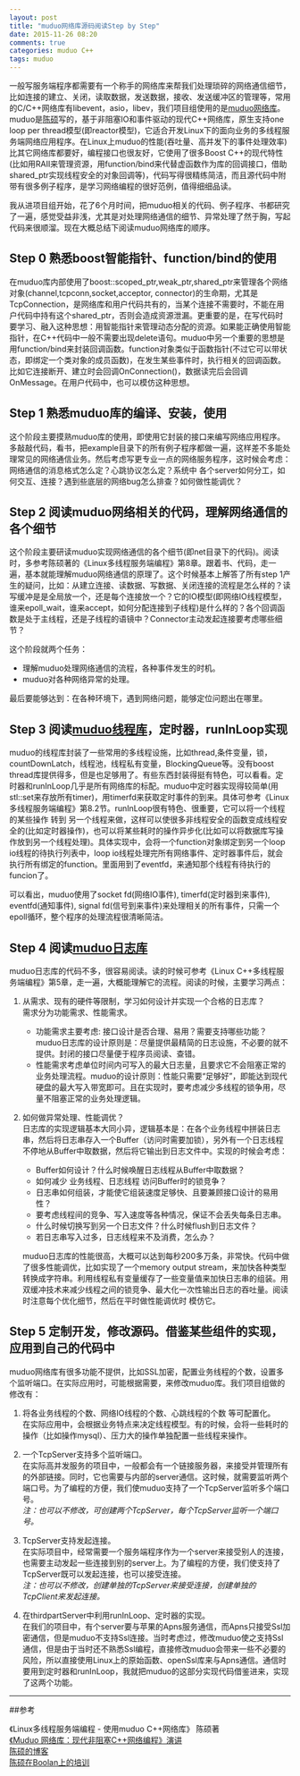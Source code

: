 ```yaml
---
layout: post
title: "muduo网络库源码阅读Step by Step"
date: 2015-11-26 08:20
comments: true
categories: muduo C++
tags: muduo
---
```






一般写服务端程序都需要有一个称手的网络库来帮我们处理琐碎的网络通信细节，比如连接的建立、关闭，读取数据，发送数据，接收、发送缓冲区的管理等，常用的C/C++网络库有libevent，asio，libev，我们项目组使用的是[muduo网络库](https://github.com/chenshuo/muduo)。muduo是[陈硕](http://www.chenshuo.com/)写的，基于非阻塞IO和事件驱动的现代C++网络库，原生支持one loop per thread模型(即reactor模型)，它适合开发Linux下的面向业务的多线程服务端网络应用程序。<!--more-->在Linux上muduo的性能(吞吐量、高并发下的事件处理效率)比其它网络库都要好，编程接口也很友好，它使用了很多Boost C++的现代特性(比如用RAII来管理资源，用function/bind来代替虚函数作为库的回调接口，借助shared_ptr实现线程安全的对象回调等)，代码写得很精练简洁，而且源代码中附带有很多例子程序，是学习网络编程的很好范例，值得细细品读。

我从进项目组开始，花了6个月时间，把muduo相关的代码、例子程序、书都研究了一遍，感觉受益非浅，尤其是对处理网络通信的细节、异常处理了然于胸，写起代码来很顺溜。现在大概总结下阅读muduo网络库的顺序。


## Step 0       熟悉boost智能指针、function/bind的使用

在muduo库内部使用了boost::scoped_ptr,weak_ptr,shared_ptr来管理各个网络对象(channel,tcpconn,socket,acceptor, connector)的生命期，尤其是TcpConnection，是网络库和用户代码共有的，当某个连接不需要时，不能在用户代码中持有这个shared_ptr，否则会造成资源泄漏。更重要的是，在写代码时要学习、融入这种思想：用智能指针来管理动态分配的资源。如果能正确使用智能指针，在C++代码中一般不需要出现delete语句。muduo中另一个重要的思想是用function/bind来封装回调函数。function对象类似于函数指针(不过它可以带状态，即绑定一个类对象的成员函数)，在发生某些事件时，执行相关的回调函数。比如它连接断开、建立时会回调OnConnection()，数据读完后会回调OnMessage。在用户代码中，也可以模仿这种思想。

## Step 1       熟悉muduo库的编译、安装，使用
这个阶段主要摸熟muduo库的使用，即使用它封装的接口来编写网络应用程序。多敲敲代码，看书，把example目录下的所有例子程序都做一遍，这样差不多能处理常见的网络通信业务。然后考虑写更专业一点的网络服务程序，这时候会考虑：网络通信的消息格式怎么定？心跳协议怎么定？系统中 各个server如何分工，如何交互、连接？遇到些底层的网络bug怎么排查？如何做性能调优？

## Step 2       阅读muduo网络相关的代码，理解网络通信的各个细节
这个阶段主要研读muduo实现网络通信的各个细节(即net目录下的代码)。阅读时，多参考陈硕著的《Linux多线程服务端编程》第8章。跟着书、代码，走一遍，基本就能理解muduo网络通信的原理了。这个时候基本上解答了所有step 1产生的疑问，比如：从建立连接、读数据、写数据、关闭连接的流程是怎么样的？读写缓冲是是全局放一个，还是每个连接放一个？它的IO模型(即网络IO线程模型，谁来epoll_wait，谁来accept，如何分配连接到子线程)是什么样的？各个回调函数是处于主线程，还是子线程的语镜中？Connector主动发起连接要考虑哪些细节？

这个阶段就两个任务：  

- 理解muduo处理网络通信的流程，各种事件发生的时机。  
- muduo对各种网络异常的处理。  

最后要能够达到：在各种环境下，遇到网络问题，能够定位问题出在哪里。

## Step 3  阅读[muduo线程库](http://blog.csdn.net/solstice/article/details/5829421)，定时器，runInLoop实现
muduo的线程库封装了一些常用的多线程设施，比如thread,条件变量，锁，countDownLatch，线程池，线程私有变量，BlockingQueue等。没有boost thread库提供得多，但是也足够用了。有些东西封装得挺有特色，可以看看。定时器和runInLoop几乎是所有网络库的标配。muduo中定时器实现得较简单(用stl::set来存放所有timer)，用timerfd来获取定时事件的到来。具体可参考《Linux多线程服务端编程》第8.2节。runInLoop很有特色、很重要，它可以将一个线程的某些操作 转到 另一个线程来做，这样可以使很多非线程安全的函数变成线程安全的(比如定时器操作)，也可以将某些耗时的操作异步化(比如可以将数据库写操作放到另一个线程处理)。具体实现中，会将一个function对象绑定到另一个loop io线程的待执行列表中，loop io线程处理完所有网络事件、定时器事件后，就会执行所有绑定的function。里面用到了eventfd，来通知那个线程有待执行的funcion了。

可以看出，muduo使用了socket fd(网络IO事件), timerfd(定时器到来事件), eventfd(通知事件), signal fd(信号到来事件)来处理相关的所有事件，只需一个epoll循环，整个程序的处理流程很清晰简洁。

## Step 4  阅读[muduo日志库](http://blog.csdn.net/solstice/article/details/7639814)
muduo日志库的代码不多，很容易阅读。读的时候可参考《Linux C++多线程服务端编程》第5章，走一遍，大概能理解它的流程。阅读的时候，主要学习两点：

1.  从需求、现有的硬件等限制，学习如何设计并实现一个合格的日志库？  
	需求分为功能需求、性能需求。  
	- 功能需求主要考虑: 接口设计是否合理、易用？需要支持哪些功能？muduo日志库的设计原则是：尽量提供最精简的日志设施，不必要的就不提供。封闭的接口尽量便于程序员阅读、查错。
	- 性能需求考虑单位时间内可写入的最大日志量，且要求它不会阻塞正常的业务处理流程。muduo的设计原则：性能只需要“足够好”，即能达到现代硬盘的最大写入带宽即可。且在实现时，要考虑减少多线程的锁争用，尽量不阻塞正常的业务处理逻辑。

2. 如何做异常处理、性能调优？  
	日志库的实现逻辑基本大同小异，逻辑基本是：在各个业务线程中拼装日志串，然后将日志串存入一个Buffer（访问时需要加锁），另外有一个日志线程不停地从Buffer中取数据，然后将它输出到日志文件中。实现的时候会考虑：  
	- Buffer如何设计？什么时候唤醒日志线程从Buffer中取数据？
	- 如何减少 业务线程、日志线程 访问Buffer时的锁竞争？
	- 日志串如何组装，才能使它组装速度足够快、且要兼顾接口设计的易用性？
	- 要考虑线程间的竞争、写入速度等各种情况，保证不会丢失每条日志串。
	- 什么时候切换写到另一个日志文件？什么时候flush到日志文件？
	- 若日志串写入过多，日志线程来不及消费，怎么办？
	
	muduo日志库的性能很高，大概可以达到每秒200多万条，非常快。代码中做了很多性能调优，比如实现了一个memory output stream，来加快各种类型转换成字符串。利用线程私有变量缓存了一些变量值来加快日志串的组装。用双缓冲技术来减少线程之间的锁竞争、最大化一次性输出日志的吞吐量。阅读时注意每个优化细节，然后在平时做性能调优时 模仿它。

## Step 5  定制开发，修改源码。借鉴某些组件的实现，应用到自己的代码中

muduo网络库有很多功能不提供，比如SSL加密，配置业务线程的个数，设置多个监听端口。在实际应用时，可能根据需要，来修改muduo库。我们项目组做的修改有：  

1. 将各业务线程的个数、网络IO线程的个数、心跳线程的个数 等可配置化。  
	在实际应用中，会根据业务特点来决定线程模型。有的时候，会将一些耗时的操作（比如操作mysql）、压力大的操作单独配置一些线程来操作。
	
2. 一个TcpServer支持多个监听端口。  
	在实际高并发服务的项目中，一般都会有一个链接服务器，来接受并管理所有的外部链接。同时，它也需要与内部的server通信。这时候，就需要监听两个端口号。为了编程的方便，我们使muduo支持了一个TcpServer监听多个端口号。  
	*注：也可以不修改，可创建两个TcpServer，每个TcpServer监听一个端口号。*

3. TcpServer支持发起连接。  
	在实际项目中，经常需要一个服务端程序作为一个server来接受别人的连接，也需要主动发起一些连接到别的server上。为了编程的方便，我们使支持了TcpServer既可以发起连接，也可以接受连接。  
	*注：也可以不修改，创建单独的TcpServer来接受连接，创建单独的TcpClient来发起连接。*
	
4. 在thirdpartServer中利用runInLoop、定时器的实现。  
	在我们的项目中，有个server要与苹果的Apns服务通信，而Apns只接受Ssl加密通信，但是muduo不支持Ssl连接。当时考虑过，修改muduo使之支持Ssl通信，但是由于当时还不熟悉Ssl编程，直接修改muduo会带来一些不必要的风险，所以直接使用Linux上的原始函数、openSsl库来与Apns通信。通信时要用到定时器和runInLoop，我就把muduo的这部分实现代码借鉴进来，实现了这两个功能。


------------------------------------------------

##参考

《Linux多线程服务端编程 - 使用muduo C++网络库》    陈硕著  
[《Muduo 网络库：现代非阻塞C++网络编程》演讲](http://blog.csdn.net/solstice/article/details/7703959)  
[陈硕的博客](http://blog.csdn.net/solstice)  
[陈硕在Boolan上的培训](http://boolan.com/course/4)







